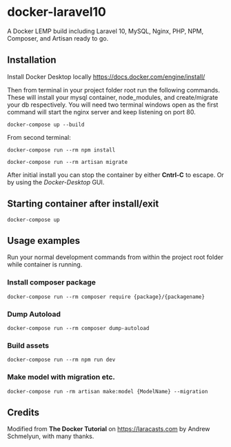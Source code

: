# docker-laravel10
A Docker LEMP build including Laravel 10, MySQL, Nginx, PHP, NPM, Composer, and Artisan ready to go.

## Installation

Install Docker Desktop locally https://docs.docker.com/engine/install/

Then from terminal in your project folder root run the following commands.
These will install your mysql container, node_modules, and create/migrate your db respectively.
You will need two terminal windows open as the first command will start the nginx
server and keep listening on port 80.

`docker-compose up --build`

From second terminal:

`docker-compose run --rm npm install`

`docker-compose run --rm artisan migrate`

After initial install you can stop the container by either **Cntrl-C** to escape.
Or by using the *Docker-Desktop* GUI.

## Starting container after install/exit

`docker-compose up`


## Usage examples

Run your normal development commands from within the project root folder while container is running.

### Install composer package
`docker-compose run --rm composer require {package}/{packagename}`

### Dump Autoload
`docker-compose run --rm composer dump-autoload`

### Build assets
`docker-compose run --rm npm run dev`

### Make model with migration etc.
`docker-compose run -rm artisan make:model {ModelName} --migration`

## Credits
Modified from **The Docker Tutorial** on https://laracasts.com by Andrew Schmelyun, with many thanks.

